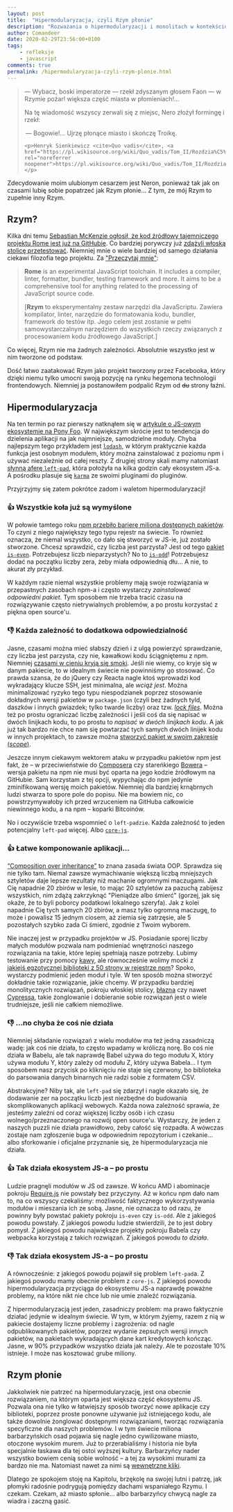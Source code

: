 ```yaml
---
layout: post
title:  "Hipermodularyzacja, czyli Rzym płonie"
description: "Rozważania o hipermodularyzacji i monolitach w kontekście narzędzia Rome."
author: Comandeer
date: 2020-02-29T23:56:00+0100
tags:
    - refleksje
    - javascript
comments: true
permalink: /hipermodularyzacja-czyli-rzym-plonie.html
---
```


<blockquote>
	<p>— Wybacz, boski imperatorze — rzekł zdyszanym głosem Faon — w Rzymie pożar! większa część miasta w płomieniach!...</p>
    <p>Na tę wiadomość wszyscy zerwali się z miejsc, Nero złożył formingę i rzekł:</p>
    <p> — Bogowie!... Ujrzę płonące miasto i skończę Troikę.</p>

    <p>Henryk Sienkiewicz <cite>Quo vadis</cite>, <a href="https://pl.wikisource.org/wiki/Quo_vadis/Tom_II/Rozdzia%C5%82_19" rel="noreferrer noopener">https://pl.wikisource.org/wiki/Quo_vadis/Tom_II/Rozdział_19</a></p>

</blockquote>

Zdecydowanie moim ulubionym cesarzem jest Neron, ponieważ tak jak on czasami lubię sobie popatrzeć jak Rzym płonie… Z tym, że mój Rzym to zupełnie inny Rzym.<!--more-->

## Rzym?

Kilka dni temu [Sebastian McKenzie ogłosił, że kod źródłowy tajemniczego projektu Rome jest już na GitHubie](https://twitter.com/sebmck/status/1232885861135421441). Co bardziej porywczy już [zdążyli włoską stolicę przetestować](https://jasonformat.com/rome-javascript-toolchain/). Niemniej mnie o wiele bardziej od samego działania ciekawi filozofia tego projektu. Za ["Przeczytaj mnie"](https://github.com/facebookexperimental/rome#readme):

> **Rome** is an experimental JavaScript toolchain. It includes a compiler, linter, formatter, bundler, testing framework and more. It aims to be a comprehensive tool for anything related to the processing of JavaScript source code.
>
> [**Rzym** to eksperymentalny zestaw narzędzi dla JavaScriptu. Zawiera kompilator, linter, narzędzie do formatowania kodu, bundler, framework do testów itp. Jego celem jest zostanie w pełni samowystarczalnym narzędziem do wszystkich rzeczy związanych z procesowaniem kodu źródłowego JavaScript.]

Co więcej, Rzym nie ma żadnych zależności. Absolutnie wszystko jest w nim tworzone od podstaw.

Dość łatwo zaatakować Rzym jako projekt tworzony przez Facebooka, który dzięki niemu tylko umocni swoją pozycję na rynku hegemona technologii frontendowych. Niemniej ja postanowiłem podpalić Rzym od ~~du~~ strony łaźni.

## Hipermodularyzacja

Na ten termin po raz pierwszy natknąłem się w [artykule o JS-owym ekosystemie na Pony Foo](https://ponyfoo.com/articles/controversial-state-of-javascript-tooling#hypermodularization). W największym skrócie jest to tendencja do dzielenia aplikacji na jak najmniejsze, samodzielne moduły. Chyba najlepszym tego przykładem jest [`lodash`](https://www.npmjs.com/package/lodash), w którym praktycznie każda funkcja jest osobnym modułem, który można zainstalować z poziomu npm i używać niezależnie od całej reszty. Z drugiej strony skali mamy natomiast [słynną aferę `left-pad`](https://www.theregister.co.uk/2016/03/23/npm_left_pad_chaos/), która położyła na kilka godzin cały ekosystem JS-a. A pośrodku plasuje się [`karma`](https://www.npmjs.com/package/karma) ze swoimi pluginami do pluginów.

Przyjrzyjmy się zatem pokrótce zadom i waletom hipermodularyzacji!

###  👍 Wszystkie koła już są wymyślone

W połowie tamtego roku [npm przebiło barierę miliona dostępnych pakietów](https://snyk.io/blog/npm-passes-the-1-millionth-package-milestone-what-can-we-learn/). To czyni z niego największy tego typu rejestr na świecie. To również oznacza, że niemal wszystko, co dało się stworzyć w JS-ie, już zostało stworzone.  Chcesz sprawdzić, czy liczba jest parzysta? Jest od tego [pakiet `is-even`](https://www.npmjs.com/package/is-even). Potrzebujesz liczb nieparzystych? No to [`is-odd`](https://www.npmjs.com/package/is-odd)! Potrzebujesz dodać na początku liczby zera, żeby miała odpowiednią dłu… A nie, to akurat zły przykład.

W każdym razie niemal wszystkie problemy mają swoje rozwiązania w przepastnych zasobach npm-a i często wystarczy _zainstalować odpowiedni pakiet_. Tym sposobem nie trzeba tracić czasu na rozwiązywanie często nietrywialnych problemów, a po prostu korzystać z piękna open source'u.

### 👎 Każda zależność to dodatkowa odpowiedzialność

Jasne, czasami można mieć słabszy dzień i z ulgą powierzyć sprawdzanie, czy liczba jest parzysta, czy nie, kawałkowi kodu ściągniętemu z npm. Niemniej [czasami w cieniu kryją się smoki](https://medium.com/hackernoon/im-harvesting-credit-card-numbers-and-passwords-from-your-site-here-s-how-9a8cb347c5b5). Jeśli nie wiemy, co kryje się w danym pakiecie, to w idealnym świecie nie powinniśmy go stosować. Co prawda szansa, że do jQuery czy Reacta nagle ktoś wprowadzi kod wykradający klucze SSH, jest minimalna, ale _wciąż jest_. Można minimalizować ryzyko tego typu niespodzianek poprzez stosowanie dokładnych wersji pakietów w `package.json` (czyli bez żadnych tyld, daszków i innych gwiazdek; tylko twarde liczby) oraz tzw. [<i lang="en">lock files</i>](https://docs.npmjs.com/configuring-npm/package-locks.html). Można też po prostu ograniczać liczbę zależności i jeśli coś da się napisać w dwóch linijkach kodu, to po prostu to _napisać w dwóch linijkach kodu_. A jak już tak bardzo nie chce nam się powtarzać tych samych dwóch linijek kodu w innych projektach, to zawsze można [stworzyć pakiet w swoim zakresie (<i lang="en">scope</i>)](https://docs.npmjs.com/using-npm/scope.html).

Jeszcze innym ciekawym wektorem ataku w przypadku pakietów npm jest fakt, że – w przeciwieństwie do [Composera](https://getcomposer.org/) czy stareńkiego [Bowera](https://bower.io/) – wersja pakietu na npm nie musi być oparta na jego kodzie źródłowym na GitHubie. Sam korzystam z tej opcji, wypychając do npm jedynie zminifikowaną wersję moich pakietów. Niemniej dla bardziej krnąbrnych ludzi stwarza to spore pole do popisu. Nie ma bowiem nic, co powstrzymywałoby ich przed wrzuceniem na GitHuba całkowicie niewinnego kodu, a na npm – koparki Bitcoinów.

No i oczywiście trzeba wspomnieć o `left-padzie`. Każda zależność to jeden potencjalny `left-pad` więcej. Albo [`core-js`](https://www.facebook.com/groups/257881290932879/permalink/2701294813258169/).

### 👍 Łatwe komponowanie aplikacji…

[<q lang="en">Composition over inheritance</q>](https://en.wikipedia.org/wiki/Composition_over_inheritance) to znana zasada świata OOP. Sprawdza się nie tylko tam. Niemal zawsze wymachiwanie większą liczbą mniejszych sztyletów daje lepsze rezultaty niż machanie ogromnymi maczugami. Jak Cię napadnie 20 zbirów w lesie, to mając 20 sztyletów za pazuchą zabijesz wszystkich, nim zdążą zakrzyknąć "Pieniądze albo śmierć" (gorzej, jak się okaże, że to byli poborcy podatkowi lokalnego szeryfa). Jak z kolei napadnie Cię tych samych 20 zbirów, a masz tylko ogromną maczugę, to może i powalisz 15 jednym ciosem, aż ziemia się zatrzęsie, ale 5 pozostałych szybko zada Ci śmierć, zgodnie z Twoim wyborem.

Nie inaczej jest w przypadku projektów w JS. Posiadanie sporej liczby małych modułów pozwala nam podmieniać wnętrzności naszego rozwiązania na takie, które lepiej spełniają nasze potrzeby. Lubimy testowanie przy pomocy [kawy](https://mochajs.org/), ale równocześnie wolimy mocki z [jakiejś egzotycznej biblioteki z 50 strony w rejestrze npm](https://www.npmjs.com/package/spooks)? Spoko, wystarczy podmienić jeden moduł i tyle. W ten sposób można stworzyć dokładnie takie rozwiązanie, jakie chcemy. W przypadku bardziej monolitycznych rozwiązań, pokroju włoskiej stolicy, [błazna](https://www.npmjs.com/package/jest) czy nawet [Cypressa](https://www.npmjs.com/package/cypress), takie żonglowanie i dobieranie sobie rozwiązań jest o wiele trudniejsze, jeśli nie całkiem niemożliwe.

### 👎 …no chyba że coś nie działa

Niemniej składanie rozwiązań z wielu modułów ma też jedną zasadniczą wadę: jak coś nie działa, to często wpadamy w króliczą norę. Bo coś nie działa w Babelu, ale tak naprawdę Babel używa do tego modułu X, który używa modułu Y, który zależy od modułu Z, który używa Babela… I tym sposobem nasz przycisk po kliknięciu nie staje się czerwony, bo biblioteka do parsowania danych binarnych nie radzi sobie z formatem CSV.

Abstrakcyjne? Niby tak, ale `left-pad` się zdarzył i nagle okazało się, że dodawanie zer na początku liczb jest niezbędne do budowania skomplikowanych aplikacji webowych. Każda nowa zależność sprawia, że jesteśmy zależni od coraz większej liczby osób i ich czasu wolnego/przeznaczonego na rozwój open source'u. Wystarczy, że jeden z naszych puzzli nie działa prawidłowo, żeby całość się rozpadła. A wówczas zostaje nam zgłoszenie buga w odpowiednim repozytorium i czekanie… albo sforkowanie i oficjalne przyznanie się, że hipermodularyzacja nie działa.

### 👍 Tak działa ekosystem JS-a – po prostu

Ludzie pragnęli modułów w JS od zawsze. W końcu AMD i abominacje pokroju [Require.js](https://requirejs.org/) nie powstały bez przyczyny. Aż w końcu npm dało nam to, na co wszyscy czekaliśmy: możliwość faktycznego wykorzystywania modułów i mieszania ich ze sobą. Jasne, nie oznacza to od razu, że powinny były powstać pakiety pokroju `is-even` czy `is-odd`. Ale z jakiegoś powodu powstały. Z jakiegoś powodu ludzie stwierdzili, że to jest dobry pomysł. Z jakiegoś powodu największe projekty pokroju Babela czy webpacka korzystają z takich rozwiązań. Z jakiegoś powodu _to działa_.

### 👎 Tak działa ekosystem JS-a – po prostu

A równocześnie: z jakiegoś powodu pojawił się problem `left-pad`a. Z jakiegoś powodu mamy obecnie problem z `core-js`. Z jakiegoś powodu hipermodularyzacja przyciąga do ekosystemu JS-a naprawdę poważne problemy, na które nikt nie chce lub nie umie znaleźć rozwiązania.

Z hipermodularyzacją jest jeden, zasadniczy problem: ma prawo faktycznie działać jedynie w idealnym świecie. W tym, w którym żyjemy, razem z nią w pakiecie dostajemy liczne problemy i zagrożenia: od nagle odpublikowanych pakietów, poprzez wydanie zepsutych wersji innych pakietów, na pakietach wykradających dane kart kredytowych kończąc. Jasne, w 90% przypadków wszystko działa jak należy. Ale te pozostałe 10% istnieje. I może nas kosztować grube miliony.

## Rzym płonie

Jakkolwiek nie patrzeć na hipermodularyzację, jest ona obecnie rozwiązaniem, na którym oparta jest większa część ekosystemu JS. Pozwala ona nie tylko w łatwiejszy sposób tworzyć nowe aplikacje czy biblioteki, poprzez proste ponowne używanie już istniejącego kodu, ale także dowolnie żonglować dostępnymi rozwiązaniami, tworząc rozwiązania specyficzne dla naszych problemów. I w tym świecie miliona barbarzyńskich osad pojawia się nagle jedno cywilizowane miasto, otoczone wysokim murem. Już to przerabialiśmy i historia nie była specjalnie łaskawa dla tej ostoi wyższej kultury. Barbarzyńcy nader wszystko bowiem cenią sobie wolność – a tej za wysokimi murami za bardzo nie ma. Natomiast nawet za nimi są [wewnętrzne kliki](https://github.com/facebookexperimental/rome/tree/master/packages/%40romejs).

Dlatego ze spokojem stoję na Kapitolu, brzękolę na swojej lutni i patrzę, jak płomyki radośnie podrygują pomiędzy dachami wspaniałego Rzymu. I czekam. Czekam, aż miasto spłonie… albo barbarzyńcy chwycą nagle za wiadra i zaczną gasić.

